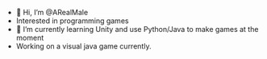 - 👋 Hi, I’m @ARealMale
- Interested in programming games
- 🌱 I’m currently learning Unity and use Python/Java to make games at the moment
- Working on a visual java game currently.
